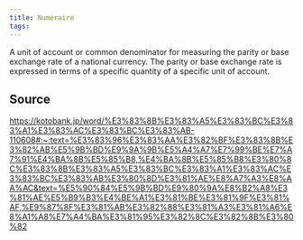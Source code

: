 ```yaml
---
title: Numeraire
tags: 
---
```


A unit of account or common denominator for measuring the parity or base exchange rate of a national currency. The parity or base exchange rate is expressed in terms of a specific quantity of a specific unit of account.

## Source
https://kotobank.jp/word/%E3%83%8B%E3%83%A5%E3%83%BC%E3%83%A1%E3%83%AC%E3%83%BC%E3%83%AB-110608#:~:text=%E3%83%96%E3%83%AA%E3%82%BF%E3%83%8B%E3%82%AB%E5%9B%BD%E9%9A%9B%E5%A4%A7%E7%99%BE%E7%A7%91%E4%BA%8B%E5%85%B8,%E4%BA%8B%E5%85%B8%E3%80%8C%E3%83%8B%E3%83%A5%E3%83%BC%E3%83%A1%E3%83%AC%E3%83%BC%E3%83%AB%E3%80%8D%E3%81%AE%E8%A7%A3%E8%AA%AC&text=%E5%90%84%E5%9B%BD%E9%80%9A%E8%B2%A8%E3%81%AE%E5%B9%B3%E4%BE%A1%E3%81%BE%E3%81%9F%E3%81%AF,%E9%87%8F%E3%81%AB%E3%82%88%E3%81%A3%E3%81%A6%E8%A1%A8%E7%A4%BA%E3%81%95%E3%82%8C%E3%82%8B%E3%80%82